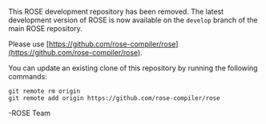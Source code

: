 This ROSE development repository has been removed. The latest development version of ROSE is now available on the `develop` branch of the main ROSE repository.

Please use [https://github.com/rose-compiler/rose](https://github.com/rose-compiler/rose).

You can update an existing clone of this repository by running the following commands:
```
git remote rm origin
git remote add origin https://github.com/rose-compiler/rose
```

-ROSE Team
